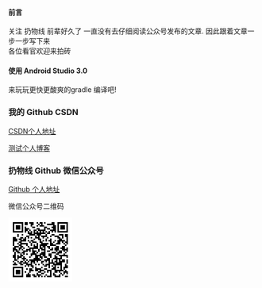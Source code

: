#### 前言
关注 扔物线 前辈好久了  一直没有去仔细阅读公众号发布的文章. 因此跟着文章一步一步写下来    
各位看官欢迎来拍砖
#### 使用 Android Studio 3.0 
来玩玩更快更酸爽的gradle 编译吧!

### 我的 Github CSDN
[CSDN个人地址](http://blog.csdn.net/wooder111) 
    
[测试个人博客](http://www.513951.com)


### 扔物线 Github 微信公众号
[Github 个人地址](https://github.com/hencoder)

微信公众号二维码

![](imgs/qrcode.bmp)
